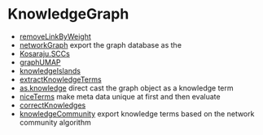 ﻿# KnowledgeGraph



+ [removeLinkByWeight](KnowledgeGraph/removeLinkByWeight.1) 
+ [networkGraph](KnowledgeGraph/networkGraph.1) export the graph database as the 
+ [Kosaraju.SCCs](KnowledgeGraph/Kosaraju.SCCs.1) 
+ [graphUMAP](KnowledgeGraph/graphUMAP.1) 
+ [knowledgeIslands](KnowledgeGraph/knowledgeIslands.1) 
+ [extractKnowledgeTerms](KnowledgeGraph/extractKnowledgeTerms.1) 
+ [as.knowledge](KnowledgeGraph/as.knowledge.1) direct cast the graph object as a knowledge term
+ [niceTerms](KnowledgeGraph/niceTerms.1) make meta data unique at first and then evaluate 
+ [correctKnowledges](KnowledgeGraph/correctKnowledges.1) 
+ [knowledgeCommunity](KnowledgeGraph/knowledgeCommunity.1) export knowledge terms based on the network community algorithm
